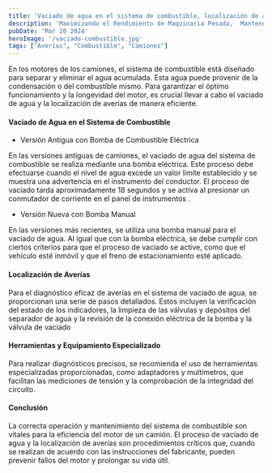 ```yaml
---
title: 'Vaciado de agua en el sistema de combustible, localización de averías'
description: 'Maximizando el Rendimiento de Maquinaria Pesada,  Mantener calidad y control evita deterioro, extiende vida útil. Selección y manejo adecuados son cruciales'
pubDate: 'Mar 20 2024'
heroImage: '/vaciado-combustible.jpg'
tags: ["Averías", "Combustible", "Camiones"]
---
```

En los motores de los camiones, el sistema de combustible está diseñado para separar y eliminar el agua acumulada. Esta agua puede provenir de la condensación o del combustible mismo. Para garantizar el óptimo funcionamiento y la longevidad del motor, es crucial llevar a cabo el vaciado de agua y la localización de averías de manera eficiente.

#### Vaciado de Agua en el Sistema de Combustible

- Versión Antigua con Bomba de Combustible Eléctrica

En las versiones antiguas de camiones, el vaciado de agua del sistema de combustible se realiza mediante una bomba eléctrica. Este proceso debe efectuarse cuando el nivel de agua excede un valor límite establecido y se muestra una advertencia en el instrumento del conductor. El proceso de vaciado tarda aproximadamente 18 segundos y se activa al presionar un conmutador de corriente en el panel de instrumentos .

- Versión Nueva con Bomba Manual

En las versiones más recientes, se utiliza una bomba manual para el vaciado de agua. Al igual que con la bomba eléctrica, se debe cumplir con ciertos criterios para que el proceso de vaciado se active, como que el vehículo esté inmóvil y que el freno de estacionamiento esté aplicado.

#### Localización de Averías

Para el diagnóstico eficaz de averías en el sistema de vaciado de agua, se proporcionan una serie de pasos detallados. Estos incluyen la verificación del estado de los indicadores, la limpieza de las válvulas y depósitos del separador de agua y la revisión de la conexión eléctrica de la bomba y la válvula de vaciado

#### Herramientas y Equipamiento Especializado

Para realizar diagnósticos precisos, se recomienda el uso de herramientas especializadas proporcionadas, como adaptadores y multímetros, que facilitan las mediciones de tensión y la comprobación de la integridad del circuito.

#### Conclusión

La correcta operación y mantenimiento del sistema de combustible son vitales para la eficiencia del motor de un camión. El proceso de vaciado de agua y la localización de averías son procedimientos críticos que, cuando se realizan de acuerdo con las instrucciones del fabricante, pueden prevenir fallos del motor y prolongar su vida útil.

